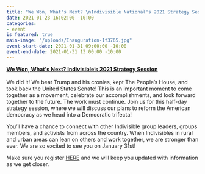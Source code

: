 ```yaml
---
title: "We Won, What's Next? \nIndivisible National's 2021 Strategy Session"
date: 2021-01-23 16:02:00 -10:00
categories:
- event
is featured: true
main-image: "/uploads/Inauguration-1f3765.jpg"
event-start-date: 2021-01-31 09:00:00 -10:00
event-end-date: 2021-01-31 13:00:00 -10:00
---
```


**[We Won, What's Next? Indivisible’s 2021 Strategy Session\
](https://act.indivisible.org/go/535059?t=17&akid=70328%2E331331%2Ei6h_4o)**\
We did it! We beat Trump and his cronies, kept The People’s House, and took back the United States Senate! This is an important moment to come together as a movement, celebrate our accomplishments, and look forward together to the future. The work must continue. Join us for this half-day strategy session, where we will discuss our plans to reform the American democracy as we head into a Democratic trifecta!

You’ll have a chance to connect with other Indivisible group leaders, groups members, and activists from across the country. When Indivisibles in rural and urban areas can lean on others and work together, we are stronger than ever. We are so excited to see you on January 31st!

Make sure you register [HERE](https://act.indivisible.org/go/535059?t=18&akid=70328%2E331331%2Ei6h_4o) and we will keep you updated with information as we get closer.